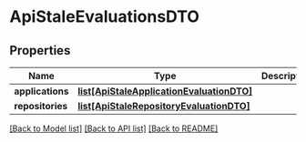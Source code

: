 # ApiStaleEvaluationsDTO

## Properties

| Name             | Type                                                                              | Description | Notes      |
| ---------------- | --------------------------------------------------------------------------------- | ----------- | ---------- |
| **applications** | [**list[ApiStaleApplicationEvaluationDTO]**](ApiStaleApplicationEvaluationDTO.md) |             | [optional] |
| **repositories** | [**list[ApiStaleRepositoryEvaluationDTO]**](ApiStaleRepositoryEvaluationDTO.md)   |             | [optional] |

[[Back to Model list]](../README.md#documentation-for-models) [[Back to API list]](../README.md#documentation-for-api-endpoints) [[Back to README]](../README.md)
